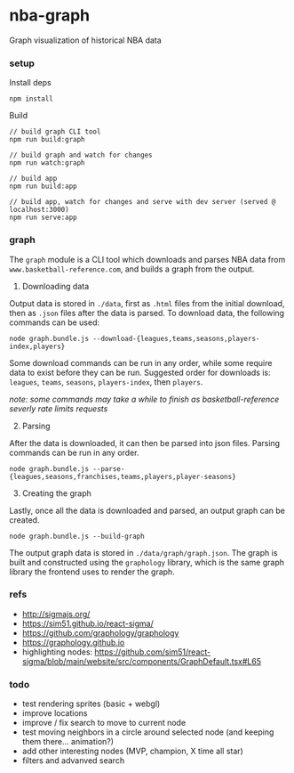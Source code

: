 # nba-graph

Graph visualization of historical NBA data

### setup

Install deps

```
npm install
```

Build

```
// build graph CLI tool
npm run build:graph

// build graph and watch for changes
npm run watch:graph

// build app
npm run build:app

// build app, watch for changes and serve with dev server (served @ localhost:3000)
npm run serve:app
```

### graph

The `graph` module is a CLI tool which downloads and parses NBA data from `www.basketball-reference.com`, and builds a graph from the output. 

1. Downloading data

Output data is stored in `./data`, first as `.html` files from the initial download, then as `.json` files after the data is parsed. To download data, the following commands can be used: 

`node graph.bundle.js --download-{leagues,teams,seasons,players-index,players}`

Some download commands can be run in any order, while some require data to exist before they can be run. Suggested order for downloads is: `leagues`, `teams`, `seasons`, `players-index`, then `players`.

_note: some commands may take a while to finish as basketball-reference severly rate limits requests_

2. Parsing

After the data is downloaded, it can then be parsed into json files. Parsing commands can be run in any order.

`node graph.bundle.js --parse-{leagues,seasons,franchises,teams,players,player-seasons}`

3. Creating the graph

Lastly, once all the data is downloaded and parsed, an output graph can be created.

`node graph.bundle.js --build-graph`

The output graph data is stored in `./data/graph/graph.json`. The graph is built and constructed using the `graphology` library, which is the same graph library the frontend uses to render the graph. 

### refs
* http://sigmajs.org/
* https://sim51.github.io/react-sigma/
* https://github.com/graphology/graphology
* https://graphology.github.io
* highlighting nodes: https://github.com/sim51/react-sigma/blob/main/website/src/components/GraphDefault.tsx#L65

### todo
* test rendering sprites (basic + webgl)
* improve locations
* improve / fix search to move to current node
* test moving neighbors in a circle around selected node (and keeping them there... animation?)
* add other interesting nodes (MVP, champion, X time all star)
* filters and advanved search
